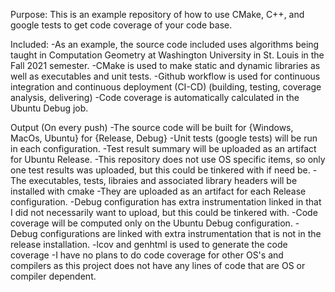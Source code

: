 Purpose: This is an example repository of how to use CMake, C++, and google tests to get code coverage of your code base. 

Included: 
-As an example, the source code included uses algorithms being taught in Computation Geometry at Washington University in St. Louis in the Fall 2021 semester.
-CMake is used to make static and dynamic libraries as well as executables and unit tests.
-Github workflow is used for continuous integration and continuous deployment (CI-CD) (building, testing, coverage analysis, delivering)
-Code coverage is automatically calculated in the Ubuntu Debug job.

Output (On every push)
-The source code will be built for {Windows, MacOs, Ubuntu} for {Release, Debug}
-Unit tests (google tests) will be run in each configuration.
  -Test result summary will be uploaded as an artifact for Ubuntu Release. 
  -This repository does not use OS specific items, so only one test results was uploaded, but this could be tinkered with if need be.
-The executables, tests, libraies and associated library headers will be installed with cmake
  -They are uploaded as an artifact for each Release configuration.
  -Debug configuration has extra instrumentation linked in that I did not necessarily want to upload, but this could be tinkered with.
-Code coverage will be computed only on the Ubuntu Debug configuration. 
  -Debug configurations are linked with extra instrumentation that is not in the release installation.
  -lcov and genhtml is used to generate the code coverage
  -I have no plans to do code coverage for other OS's and compilers as this project does not have any lines of code that are OS or compiler dependent. 

